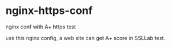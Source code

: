 # nginx-https-conf
nginx conf with A+ https test

use this nginx config, a web site can get A+ score in SSLLab test.
